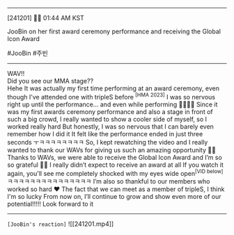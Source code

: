 ___
[241201] 🐣💭 01:44 AM KST

JooBin on her first award ceremony performance and receiving the Global Icon Award

#JooBin #주빈
___

WAV!!  
Did you see our MMA stage??  
Hehe
It was actually my first time performing at an award ceremony, even though I’ve attended one with tripleS before <sup>[HMA 2023]</sup>
I was so nervous right up until the performance... and even while performing 
🥺🥺🥺🥺
Since it was my first awards ceremony performance and also a stage in front of such a big crowd, I really wanted to show a cooler side of myself, so I worked really hard
But honestly, I was so nervous that I can barely even remember how I did it
It felt like the performance ended in just three seconds ㅜㅋㅋㅋㅋㅋㅋㅋㅋ
So, I kept rewatching the video and I really wanted to thank our WAVs for giving us such an amazing opportunity 🤍🤍
Thanks to WAVs, we were able to receive the Global Icon Award 
and I’m so so grateful 
🥹🤍
I really didn’t expect to receive an award at all
If you watch it again, you'll see me completely shocked with my eyes wide open<sup>[VID below]</sup>
ㅋㅋㅋㅋㅋㅋㅋㅋㅋㅋㅋㅋㅋㅋㅋ
I’m also so thankful to our members who worked so hard ❤️
The fact that we can meet as a member of tripleS, I think I'm so lucky
From now on, I’ll continue to grow and show even more of our potential!!!!! 
Look forward to it


____

`[JooBin's reaction]`
![[241201.mp4]]
